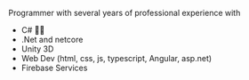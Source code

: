 Programmer with several years of professional experience with
- C# 👀🔪
- .Net and netcore
- Unity 3D
- Web Dev (html, css, js, typescript, Angular, asp.net)
- Firebase Services
